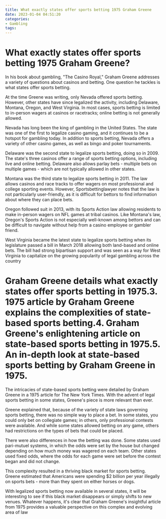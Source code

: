 ```yaml
---
title: What exactly states offer sports betting 1975 Graham Greene
date: 2023-01-04 04:51:20
categories:
- Gambling
tags:
---
```



#  What exactly states offer sports betting 1975 Graham Greene?

In his book about gambling, "The Casino Royal," Graham Greene addresses a variety of questions about casinos and betting. One question he tackles is what states offer sports betting.

At the time Greene was writing, only Nevada offered sports betting. However, other states have since legalized the activity, including Delaware, Montana, Oregon, and West Virginia. In most cases, sports betting is limited to in-person wagers at casinos or racetracks; online betting is not generally allowed.

Nevada has long been the king of gambling in the United States. The state was one of the first to legalize casino gaming, and it continues to be a hotspot for gambling today. In addition to sports betting, Nevada offers a variety of other casino games, as well as bingo and poker tournaments.

Delaware was the second state to legalize sports betting, doing so in 2009. The state's three casinos offer a range of sports betting options, including live and online betting. Delaware also allows parlay bets - multiple bets on multiple games - which are not typically allowed in other states.

Montana was the third state to legalize sports betting in 2011. The law allows casinos and race tracks to offer wagers on most professional and college sporting events. However, Sportsbettinglawyer notes that the law is not particularly user-friendly, as it is difficult for bettors to find information about where they can place bets.

Oregon followed suit in 2013, with its Sports Action law allowing residents to make in-person wagers on NFL games at tribal casinos. Like Montana's law, Oregon's Sports Action is not especially well-known among bettors and can be difficult to navigate without help from a casino employee or gambler friend.

West Virginia became the latest state to legalize sports betting when its legislature passed a bill in March 2018 allowing both land-based and online bets. The bill had strong bipartisan support and was seen as a way for West Virginia to capitalize on the growing popularity of legal gambling across the country

#  Graham Greene details what exactly states offer sports betting in 1975.3. 1975 article by Graham Greene explains the complexities of state-based sports betting.4. Graham Greene's enlightening article on state-based sports betting in 1975.5. An in-depth look at state-based sports betting by Graham Greene in 1975.

The intricacies of state-based sports betting were detailed by Graham Greene in a 1975 article for The New York Times. With the advent of legal sports betting in some states, Greene's piece is more relevant than ever.

Greene explained that, because of the variety of state laws governing sports betting, there was no simple way to place a bet. In some states, you could only bet on collegiate games; in others, only professional contests were available. And while some states allowed betting on any game, others had restrictions on the types of bets that could be placed.

There were also differences in how the betting was done. Some states used pari-mutuel systems, in which the odds were set by the house but changed depending on how much money was wagered on each team. Other states used fixed odds, where the odds for each game were set before the contest began and did not change.

This complexity resulted in a thriving black market for sports betting. Greene estimated that Americans were spending $2 billion per year illegally on sports bets - more than they spent on either horses or dogs.

With legalized sports betting now available in several states, it will be interesting to see if this black market disappears or simply shifts to new venues. Whatever happens, it's clear that Graham Greene's insightful article from 1975 provides a valuable perspective on this complex and evolving area of law
